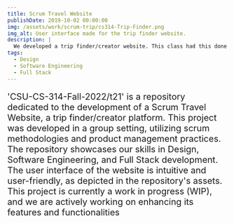 ```yaml
---
title: Scrum Travel Website
publishDate: 2019-10-02 00:00:00
img: /assets/work/scrum-trip/cs314-Trip-Finder.png
img_alt: User interface made for the trip finder website.
description: |
  We developed a trip finder/creator website. This class had this done in a group setting with scrums and product managers.
tags:
  - Design
  - Software Engineering
  - Full Stack
---
```


<!-- <img
  src="/assets/work/scrum-trip/cs314-Trip-Finder.png"
  width="715"
  height="748"
  alt="Image of the user interface made for the trip finder website."
> -->
<P
  style="font-size:20px;"
>
'CSU-CS-314-Fall-2022/t21' is a repository dedicated to the development of a Scrum Travel Website, a trip finder/creator platform. This project was developed in a group setting, utilizing scrum methodologies and product management practices. The repository showcases our skills in Design, Software Engineering, and Full Stack development. The user interface of the website is intuitive and user-friendly, as depicted in the repository's assets. This project is currently a work in progress (WIP), and we are actively working on enhancing its features and functionalities 
</p>